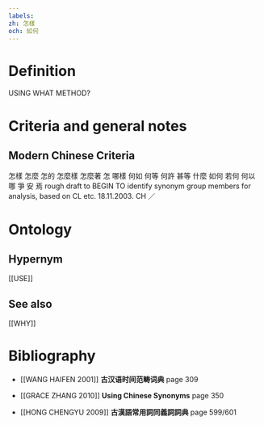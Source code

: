 ```yaml
---
labels: 
zh: 怎樣
och: 如何
---
```


# Definition
USING WHAT METHOD?
# Criteria and general notes
## Modern Chinese Criteria
怎樣
怎麼
怎的
怎麼樣
怎麼著
怎
哪樣
何如
何等
何許
甚等
什麼
如何
若何
何以
哪
爭
安
焉
rough draft to BEGIN TO identify synonym group members for analysis, based on CL etc. 18.11.2003. CH ／
# Ontology

## Hypernym
[[USE]]
## See also
[[WHY]]
# Bibliography
- [[WANG HAIFEN 2001]]
**古汉语时间范畴词典** page 309

- [[GRACE ZHANG 2010]]
**Using Chinese Synonyms** page 350

- [[HONG CHENGYU 2009]]
**古漢語常用詞同義詞詞典** page 599/601
